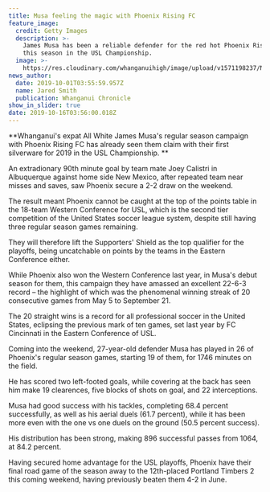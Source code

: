 ```yaml
---
title: Musa feeling the magic with Phoenix Rising FC
feature_image:
  credit: Getty Images
  description: >-
    James Musa has been a reliable defender for the red hot Phoenix Rising FC
    this season in the USL Championship.
  image: >-
    https://res.cloudinary.com/whanganuihigh/image/upload/v1571198237/News/James_Musa_Chron_1.10.19.jpg
news_author:
  date: 2019-10-01T03:55:59.957Z
  name: Jared Smith
  publication: Whanganui Chronicle
show_in_slider: true
date: 2019-10-16T03:56:00.018Z
---
```

**Whanganui's expat All White James Musa's regular season campaign with Phoenix Rising FC has already seen them claim with their first silverware for 2019 in the USL Championship.**

An extradionary 90th minute goal by team mate Joey Calistri in Albuquerque against home side New Mexico, after repeated team near misses and saves, saw Phoenix secure a 2-2 draw on the weekend.

The result meant Phoenix cannot be caught at the top of the points table in the 18-team Western Conference for USL, which is the second tier competition of the United States soccer league system, despite still having three regular season games remaining.

They will therefore lift the Supporters' Shield as the top qualifier for the playoffs, being uncatchable on points by the teams in the Eastern Conference either.

While Phoenix also won the Western Conference last year, in Musa's debut season for them, this campaign they have amassed an excellent 22-6-3 record – the highlight of which was the phenomenal winning streak of 20 consecutive games from May 5 to September 21.

The 20 straight wins is a record for all professional soccer in the United States, eclipsing the previous mark of ten games, set last year by FC Cincinnati in the Eastern Conference of USL.

Coming into the weekend, 27-year-old defender Musa has played in 26 of Phoenix's regular season games, starting 19 of them, for 1746 minutes on the field.

He has scored two left-footed goals, while covering at the back has seen him make 19 clearences, five blocks of shots on goal, and 22 interceptions.

Musa had good success with his tackles, completing 68.4 percent successfully, as well as his aerial duels (61.7 percent), while it has been more even with the one vs one duels on the ground (50.5 percent success).

His distribution has been strong, making 896 successful passes from 1064, at 84.2 percent.

Having secured home advantage for the USL playoffs, Phoenix have their final road game of the season away to the 12th-placed Portland Timbers 2 this coming weekend, having previously beaten them 4-2 in June.

